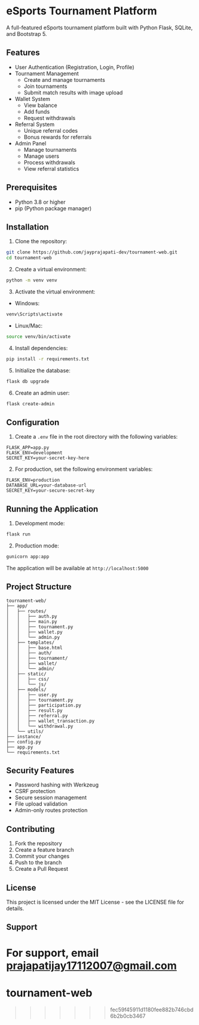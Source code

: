 # eSports Tournament Platform

A full-featured eSports tournament platform built with Python Flask, SQLite, and Bootstrap 5.

## Features

- User Authentication (Registration, Login, Profile)
- Tournament Management
  - Create and manage tournaments
  - Join tournaments
  - Submit match results with image upload
- Wallet System
  - View balance
  - Add funds
  - Request withdrawals
- Referral System
  - Unique referral codes
  - Bonus rewards for referrals
- Admin Panel
  - Manage tournaments
  - Manage users
  - Process withdrawals
  - View referral statistics

## Prerequisites

- Python 3.8 or higher
- pip (Python package manager)

## Installation

1. Clone the repository:
```bash
git clone https://github.com/jayprajapati-dev/tournament-web.git
cd tournament-web
```

2. Create a virtual environment:
```bash
python -m venv venv
```

3. Activate the virtual environment:
- Windows:
```bash
venv\Scripts\activate
```
- Linux/Mac:
```bash
source venv/bin/activate
```

4. Install dependencies:
```bash
pip install -r requirements.txt
```

5. Initialize the database:
```bash
flask db upgrade
```

6. Create an admin user:
```bash
flask create-admin
```

## Configuration

1. Create a `.env` file in the root directory with the following variables:
```
FLASK_APP=app.py
FLASK_ENV=development
SECRET_KEY=your-secret-key-here
```

2. For production, set the following environment variables:
```
FLASK_ENV=production
DATABASE_URL=your-database-url
SECRET_KEY=your-secure-secret-key
```

## Running the Application

1. Development mode:
```bash
flask run
```

2. Production mode:
```bash
gunicorn app:app
```

The application will be available at `http://localhost:5000`

## Project Structure

```
tournament-web/
├── app/
│   ├── routes/
│   │   ├── auth.py
│   │   ├── main.py
│   │   ├── tournament.py
│   │   ├── wallet.py
│   │   └── admin.py
│   ├── templates/
│   │   ├── base.html
│   │   ├── auth/
│   │   ├── tournament/
│   │   ├── wallet/
│   │   └── admin/
│   ├── static/
│   │   ├── css/
│   │   └── js/
│   ├── models/
│   │   ├── user.py
│   │   ├── tournament.py
│   │   ├── participation.py
│   │   ├── result.py
│   │   ├── referral.py
│   │   ├── wallet_transaction.py
│   │   └── withdrawal.py
│   └── utils/
├── instance/
├── config.py
├── app.py
└── requirements.txt
```

## Security Features

- Password hashing with Werkzeug
- CSRF protection
- Secure session management
- File upload validation
- Admin-only routes protection

## Contributing

1. Fork the repository
2. Create a feature branch
3. Commit your changes
4. Push to the branch
5. Create a Pull Request

## License

This project is licensed under the MIT License - see the LICENSE file for details.

## Support

For support, email prajapatijay17112007@gmail.com
=======
# tournament-web
>>>>>>> fec59f45911d1180fee882b746cbd6b2b0cb3467
